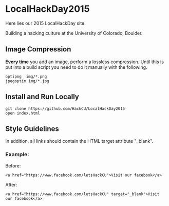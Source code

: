 LocalHackDay2015
======

Here lies our 2015 LocalHackDay site.

Building a hacking culture at the University of Colorado, Boulder.

## Image Compression
**Every time** you add an image, perform a lossless compression. Until this is put into a build script you need to do it manually with the following.

    optipng  img/*.png
    jpegoptim img/*.jpg

## Install and Run Locally

    git clone https://github.com/HackCU/LocalHackDay2015
    open index.html

## Style Guidelines

In addition, all links should contain the HTML target attribute "_blank".

### Example:

Before:

    <a href="https://www.facebook.com/letsHackCU">Visit our facebook</a>

After:

    <a href="https://www.facebook.com/letsHackCU" target="_blank">Visit our facebook</a>
